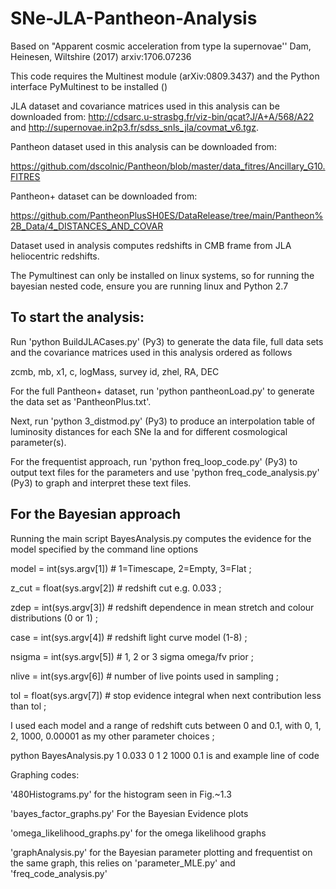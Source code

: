 # SNe-JLA-Pantheon-Analysis


Based on "Apparent cosmic acceleration from type Ia supernovae''
Dam, Heinesen, Wiltshire (2017) arxiv:1706.07236

This code requires the Multinest module (arXiv:0809.3437) and the Python interface PyMultinest to be installed ()

JLA dataset and covariance matrices used in this analysis can be downloaded from: 
http://cdsarc.u-strasbg.fr/viz-bin/qcat?J/A+A/568/A22
and http://supernovae.in2p3.fr/sdss_snls_jla/covmat_v6.tgz.

Pantheon dataset used in this analysis can be downloaded from:

https://github.com/dscolnic/Pantheon/blob/master/data_fitres/Ancillary_G10.FITRES

Pantheon+ dataset can be downloaded from:

https://github.com/PantheonPlusSH0ES/DataRelease/tree/main/Pantheon%2B_Data/4_DISTANCES_AND_COVAR

Dataset used in analysis computes redshifts in CMB frame from JLA heliocentric redshifts. 

The Pymultinest can only be installed on linux systems, so for running the bayesian nested code, ensure you are running linux and Python 2.7

## To start the analysis:
Run 'python BuildJLACases.py' (Py3) to generate the data file, full data sets and the covariance matrices used in this analysis ordered as follows

zcmb, mb, x1, c, logMass, survey id, zhel, RA, DEC

For the full Pantheon+ dataset, run 'python pantheonLoad.py' to generate the data set as 'PantheonPlus.txt'.

Next, run 'python 3_distmod.py' (Py3) to produce an interpolation table of luminosity distances for each SNe Ia 
and for different cosmological parameter(s).

For the frequentist approach, run 'python freq_loop_code.py' (Py3) to output text files for the parameters and use 'python freq_code_analysis.py' (Py3) to graph and interpret these text files. 


For the Bayesian approach
------------------------------------------------------------
Running the main script BayesAnalysis.py computes the evidence 
for the model specified by the command line options

model = int(sys.argv[1])    # 1=Timescape, 2=Empty, 3=Flat ; 

z_cut = float(sys.argv[2])  # redshift cut e.g. 0.033 ;

zdep = int(sys.argv[3])     # redshift dependence in mean stretch and colour distributions (0 or 1) ;

case = int(sys.argv[4])     # redshift light curve model (1-8) ;

nsigma = int(sys.argv[5])   # 1, 2 or 3 sigma omega/fv prior ;

nlive = int(sys.argv[6])    # number of live points used in sampling ;

tol = float(sys.argv[7])    # stop evidence integral when next contribution less than tol ;

I used each model and a range of redshift cuts between 0 and 0.1, with 0, 1, 2, 1000, 0.00001 as my other parameter choices ;

python BayesAnalysis.py 1 0.033 0 1 2 1000 0.1 is and example line of code

Graphing codes:

'480Histograms.py' for the histogram seen in Fig.~1.3

'bayes_factor_graphs.py' For the Bayesian Evidence plots

'omega_likelihood_graphs.py' for the omega likelihood graphs

'graphAnalysis.py' for the Bayesian parameter plotting and frequentist on the same graph, this relies on 'parameter_MLE.py' and 'freq_code_analysis.py'

